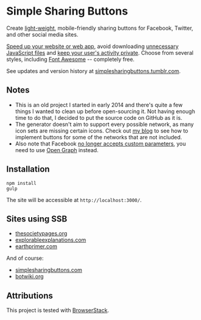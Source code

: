 # Simple Sharing Buttons

Create [light-weight](http://www.ericmobley.net/social-media-share-buttons-impact-on-performance/), mobile-friendly sharing buttons for Facebook, Twitter, and other social media sites.

[Speed up your website or web app](http://zurb.com/article/883/small-painful-buttons-why-social-media-bu), avoid downloading [unnecessary JavaScript files](http://www.benmarshall.me/sharethis-slowing-down-site/) and [keep your user's activity private](https://en.wikipedia.org/wiki/Facebook_like_button#Privacy_issues). Choose from several styles, including [Font Awesome](http://fontawesome.io/) -- completely free.

See updates and version history at [simplesharingbuttons.tumblr.com](https://simplesharingbuttons.tumblr.com/).

## Notes

- This is an old project I started in early 2014 and there's quite a few things I wanted to clean up before open-sourcing it. Not having enough time to do that, I decided to put the source code on GitHub as it is.
- The generator doesn't aim to support every possible network, as many icon sets are missing certain icons.  Check out [my blog](https://stefanbohacek.com/blog/2013-09-simple-sharing-buttons-free/#other) to see how to implement buttons for some of the networks that are not included.
- Also note that Facebook [no longer accepts custom parameters](https://developers.facebook.com/bugs/357750474364812), you need to use [Open Graph](http://ogp.me/) instead.

## Installation

```
npm install
gulp
```

The site will be accessible at `http://localhost:3000/`.

## Sites using SSB

- [thesocietypages.org](https://thesocietypages.org/)
- [explorableexplanations.com](http://explorableexplanations.com/)
- [earthprimer.com](http://www.earthprimer.com/)

And of course:

- [simplesharingbuttons.com](https://simplesharingbuttons.com/)
- [botwiki.org](https://botwiki.org/)

## Attributions

This project is tested with [BrowserStack](https://browserstack.com/).